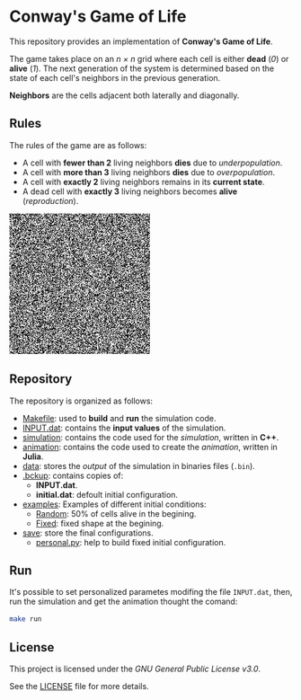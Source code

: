 # Conway's Game of Life

This repository provides an implementation of __Conway's Game of Life__.

The game takes place on an _n × n_ grid where each cell is either __dead__ (_0_) or __alive__ (_1_).
The next generation of the system is determined based on the state of each cell's neighbors in the previous generation.

__Neighbors__ are the cells adjacent both laterally and diagonally.

## Rules

The rules of the game are as follows:

- A cell with __fewer than 2__ living neighbors __dies__ due to _underpopulation_.
- A cell with __more than 3__ living neighbors __dies__ due to _overpopulation_.
- A cell with __exactly 2__ living neighbors remains in its __current state__.
- A dead cell with __exactly 3__ living neighbors becomes __alive__ (_reproduction_).

![GoL GIF](https://github.com/sergio-egm/Conway-s-Game-of-Life/blob/master/life.gif)

## Repository

The repository is organized as follows:

- [Makefile](Makefile): used to __build__ and __run__ the simulation code.
- [INPUT.dat](INPUT.dat): contains the __input values__ of the simulation.
- [simulation](simulation): contains the code used for the _simulation_, written in __C++__.
- [animation](animation): contains the code used to create the _animation_, written in __Julia__.
- [data](data): stores the _output_ of the simulation in binaries files (`.bin`).
- [.bckup](.bckup): contains copies of:
  - __INPUT.dat__.
  - __initial.dat__: defoult initial configuration.
- [examples](examples): Examples of different initial conditions:
  - [Random](examples/random.gif): 50% of cells alive in the begining.
  - [Fixed](examples/fixed.gif): fixed shape at the begining.
- [save](save): store the final configurations.
  - [personal.py](personal.py): help to build fixed initial configuration.

## Run

It's possible to set personalized parametes modifing the file `INPUT.dat`, then, run the simulation and get the animation thought the comand:

```bash
make run
```

## License

This project is licensed under the _GNU General Public License v3.0_.

See the [LICENSE](LICENSE) file for more details.
